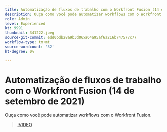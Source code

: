 ```yaml
---
title: Automatização de fluxos de trabalho com o Workfront Fusion (14 de setembro de 2021)
description: Ouça como você pode automatizar workflows com o Workfront Fusion.
role: Admin
level: Experienced
kt: 9991
thumbnail: 341222.jpeg
source-git-commit: edd0bdb28a9b3d065a64a95af6a216b747577c77
workflow-type: tm+mt
source-wordcount: '32'
ht-degree: 0%

---
```


# Automatização de fluxos de trabalho com o Workfront Fusion (14 de setembro de 2021)

Ouça como você pode automatizar workflows com o Workfront Fusion.

>[!VIDEO](https://video.tv.adobe.com/v/341222/?quality=12&learn=on)

